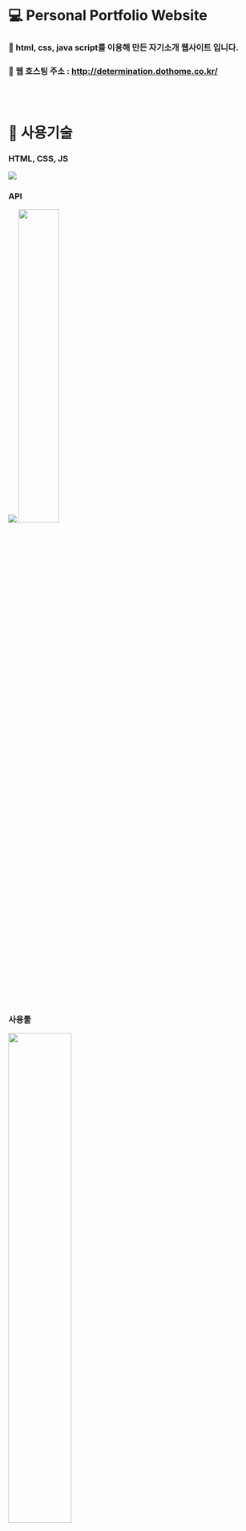  # 💻 Personal Portfolio Website

### 📑 html, css, java script를 이용해 만든 자기소개 웹사이트 입니다.
### 📑 웹 호스팅 주소 : http://determination.dothome.co.kr/

<br>
<br>

# 🔨 사용기술
### HTML, CSS, JS
<img src = "https://user-images.githubusercontent.com/92250627/144418114-0d0f0b71-857f-4881-80de-6f4f70316974.png">

### API
<img src = "https://user-images.githubusercontent.com/92250627/144418366-b1232844-48b7-430e-9378-00cd5eabb81b.png" heigth="30%">
<img src = "https://user-images.githubusercontent.com/92250627/144418476-f3b8900b-f6bc-4942-a15e-e1ca0b9babbb.gif" width="40%">

<br>
<br>

### 사용툴
<img src = "https://user-images.githubusercontent.com/92250627/144419783-015122de-494a-405d-9b6e-7628ca4117b7.png" width="50%">
<img src = "https://user-images.githubusercontent.com/92250627/144420164-4cf4fe3f-5df0-468d-b047-dc2323b405b1.jpg" width="50%">

<br>
<br>

# 🔨 코드 리뷰
